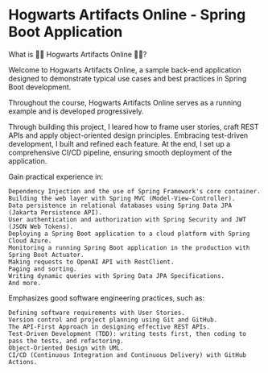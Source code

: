 # Hogwarts Artifacts Online - Spring Boot Application

What is 🧙‍♂️ Hogwarts Artifacts Online 🧙‍♀️?

Welcome to Hogwarts Artifacts Online, a sample back-end application designed to demonstrate typical use cases and best practices in Spring Boot development.

Throughout the course, Hogwarts Artifacts Online serves as a running example and is developed progressively. 

Through building this project, I leared how to frame user stories, craft REST APIs and apply object-oriented design principles. Embracing test-driven development, I built and refined each feature. At the end, I set up a comprehensive CI/CD pipeline, ensuring smooth deployment of the application.

Gain practical experience in:

    Dependency Injection and the use of Spring Framework's core container.
    Building the web layer with Spring MVC (Model-View-Controller).
    Data persistence in relational databases using Spring Data JPA (Jakarta Persistence API).
    User authentication and authorization with Spring Security and JWT (JSON Web Tokens).
    Deploying a Spring Boot application to a cloud platform with Spring Cloud Azure.
    Monitoring a running Spring Boot application in the production with Spring Boot Actuator.
    Making requests to OpenAI API with RestClient.
    Paging and sorting.
    Writing dynamic queries with Spring Data JPA Specifications.
    And more.

Emphasizes good software engineering practices, such as:

    Defining software requirements with User Stories.
    Version control and project planning using Git and GitHub.
    The API-First Approach in designing effective REST APIs.
    Test-Driven Development (TDD): writing tests first, then coding to pass the tests, and refactoring.
    Object-Oriented Design with UML.
    CI/CD (Continuous Integration and Continuous Delivery) with GitHub Actions.
